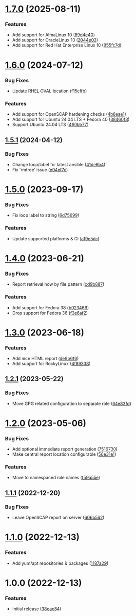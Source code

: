 # [1.7.0](https://github.com/de-it-krachten/ansible-role-openscap/compare/v1.6.0...v1.7.0) (2025-08-11)


### Features

* Add support for AlmaLinux 10 ([89d4c40](https://github.com/de-it-krachten/ansible-role-openscap/commit/89d4c40f1ef0f12f569da2067255d9c5bb398b8c))
* Add support for OracleLinux 10 ([2044e03](https://github.com/de-it-krachten/ansible-role-openscap/commit/2044e03270235e974036e608dcb96d2ae3a0b35b))
* Add support for Red Hat Enterprise Linux 10 ([855fc7d](https://github.com/de-it-krachten/ansible-role-openscap/commit/855fc7dbf756993b70b625668fca8a54e7af704d))

# [1.6.0](https://github.com/de-it-krachten/ansible-role-openscap/compare/v1.5.1...v1.6.0) (2024-07-12)


### Bug Fixes

* Update RHEL OVAL location ([f15effb](https://github.com/de-it-krachten/ansible-role-openscap/commit/f15effb0cd96071342c1f3b49ac934fd1ed6160e))


### Features

* Add support for OpenSCAP hardening checks ([4b8eae1](https://github.com/de-it-krachten/ansible-role-openscap/commit/4b8eae1ef8a6548e1d5b9d89bf054c2592933c58))
* Add support for Ubuntu 24.04 LTS + Fedora 40 ([38460f3](https://github.com/de-it-krachten/ansible-role-openscap/commit/38460f35f9155f5940759932b52ab2c9b5793a26))
* Support Ubuntu 24.04 LTS ([460bb77](https://github.com/de-it-krachten/ansible-role-openscap/commit/460bb77c323592346b773c769a209202a56b24c7))

## [1.5.1](https://github.com/de-it-krachten/ansible-role-openscap/compare/v1.5.0...v1.5.1) (2024-04-12)


### Bug Fixes

* Change loop/label for latest ansible ([41de6b4](https://github.com/de-it-krachten/ansible-role-openscap/commit/41de6b4407ac36d5c17d5ab099de5c5039327a96))
* Fix 'rmtree' issue ([e04ef7c](https://github.com/de-it-krachten/ansible-role-openscap/commit/e04ef7cf6b741f1de24a53923af98121220d9bd0))

# [1.5.0](https://github.com/de-it-krachten/ansible-role-openscap/compare/v1.4.0...v1.5.0) (2023-09-17)


### Bug Fixes

* Fix loop label to string ([6d75699](https://github.com/de-it-krachten/ansible-role-openscap/commit/6d75699e37e825c883f6d68bcea11f7201cc6537))


### Features

* Update supported platforms & CI ([a19e5dc](https://github.com/de-it-krachten/ansible-role-openscap/commit/a19e5dcdb9751b1d4122932845bdbc0ef4bd56f0))

# [1.4.0](https://github.com/de-it-krachten/ansible-role-openscap/compare/v1.3.0...v1.4.0) (2023-06-21)


### Bug Fixes

* Report retrieval now by file pattern ([cd9b887](https://github.com/de-it-krachten/ansible-role-openscap/commit/cd9b88777abb6d5ba92d7270360667fb9b0014a6))


### Features

* Add support for Fedora 38 ([b023466](https://github.com/de-it-krachten/ansible-role-openscap/commit/b023466aadcd3533b9d2a4bcfad41a25765feaf8))
* Drop support for Fedora 36 ([f3e6af2](https://github.com/de-it-krachten/ansible-role-openscap/commit/f3e6af2787c8b5b169640c6bfd0366c907aa3df0))

# [1.3.0](https://github.com/de-it-krachten/ansible-role-openscap/compare/v1.2.1...v1.3.0) (2023-06-18)


### Features

* Add nice HTML report ([de9b6f6](https://github.com/de-it-krachten/ansible-role-openscap/commit/de9b6f629c11a65709d03d65bd8deb9b9c153fdb))
* Add support for RockyLinux ([4f89338](https://github.com/de-it-krachten/ansible-role-openscap/commit/4f893384c2f2fc0b37810d0e3e904976d36b9327))

## [1.2.1](https://github.com/de-it-krachten/ansible-role-openscap/compare/v1.2.0...v1.2.1) (2023-05-22)


### Bug Fixes

* Move GPG related configuration to separate role ([64e83fd](https://github.com/de-it-krachten/ansible-role-openscap/commit/64e83fd3f21c5fef3858c2eec272b35e26aeb4e8))

# [1.2.0](https://github.com/de-it-krachten/ansible-role-openscap/compare/v1.1.1...v1.2.0) (2023-05-06)


### Bug Fixes

* Add optional immediate report generation ([7516730](https://github.com/de-it-krachten/ansible-role-openscap/commit/75167302a85cebd507c8496a16701c5f026a5439))
* Make central report location configurable ([56e31e1](https://github.com/de-it-krachten/ansible-role-openscap/commit/56e31e138000bf58c27f8b98dcf4221450531d8e))


### Features

* Move to namespaced role names ([f59a55e](https://github.com/de-it-krachten/ansible-role-openscap/commit/f59a55eeda8fcbf3b0b0db5ab8129dfff79de002))

## [1.1.1](https://github.com/de-it-krachten/ansible-role-openscap/compare/v1.1.0...v1.1.1) (2022-12-20)


### Bug Fixes

* Leave OpenSCAP report on server ([606b562](https://github.com/de-it-krachten/ansible-role-openscap/commit/606b562d793d1b80ff3208b9bc990ed20abd5c60))

# [1.1.0](https://github.com/de-it-krachten/ansible-role-openscap/compare/v1.0.0...v1.1.0) (2022-12-13)


### Features

* Add yum/apt repositories & packages ([1187a29](https://github.com/de-it-krachten/ansible-role-openscap/commit/1187a29f71b7f810112b191a909a69d6703e2075))

# 1.0.0 (2022-12-13)


### Features

* Initial release ([38eae84](https://github.com/de-it-krachten/ansible-role-openscap/commit/38eae84e5817d122db6e33cc430af11949ad08d1))
